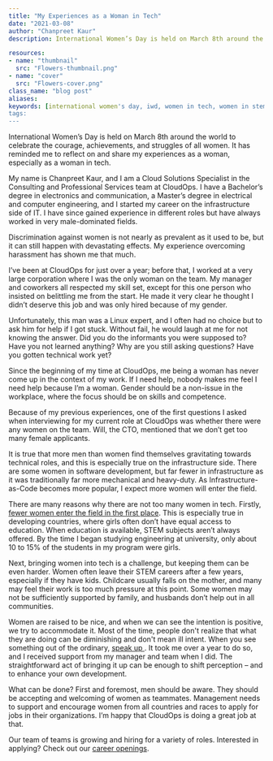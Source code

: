 ```yaml
---
title: "My Experiences as a Woman in Tech"
date: "2021-03-08"
author: "Chanpreet Kaur"
description: International Women’s Day is held on March 8th around the world to celebrate the courage, achievements, and struggles of all women. Chanpreet Kaur reflects on her experiences as a woman in tech.

resources:
- name: "thumbnail"
  src: "Flowers-thumbnail.png"
- name: "cover"
  src: "Flowers-cover.png"
class_name: "blog post"
aliases:
keywords: [international women's day, iwd, women in tech, women in stem]
tags:
---
```



<p>International Women’s Day is held on March 8th around the world to celebrate the courage, achievements, and struggles of all women. It has reminded me to reflect on and share my experiences as a woman, especially as a woman in tech.</p>

<p>My name is Chanpreet Kaur, and I am a Cloud Solutions Specialist in the Consulting and Professional Services team at CloudOps. I have a Bachelor’s degree in electronics and communication, a Master’s degree in electrical and computer engineering, and I started my career on the infrastructure side of IT. I have since gained experience in different roles but have always worked in very male-dominated fields.</p>

<p>Discrimination against women is not nearly as prevalent as it used to be, but it can still happen with devastating effects. My experience overcoming harassment has shown me that much.</p>

<p>I’ve been at CloudOps for just over a year; before that, I worked at a very large corporation where I was the only woman on the team. My manager and coworkers all respected my skill set, except for this one person who insisted on belittling me from the start. He made it very clear he thought I didn’t deserve this job and was only hired because of my gender.</p>

<p>Unfortunately, this man was a Linux expert, and I often had no choice but to ask him for help if I got stuck. Without fail, he would laugh at me for not knowing the answer. Did you do the informants you were supposed to? Have you not learned anything? Why are you still asking questions? Have you gotten technical work yet?</p>

<p>Since the beginning of my time at CloudOps, me being a woman has never come up in the context of my work. If I need help, nobody makes me feel I need help because I’m a woman. Gender should be a non-issue in the workplace, where the focus should be on skills and competence.</p>

<p>Because of my previous experiences, one of the first questions I asked when interviewing for my current role at CloudOps was whether there were any women on the team. Will, the CTO, mentioned that we don’t get too many female applicants.</p>

<p>It is true that more men than women find themselves gravitating towards technical roles, and this is especially true on the infrastructure side. There are some women in software development, but far fewer in infrastructure as it was traditionally far more mechanical and heavy-duty. As Infrastructure-as-Code becomes more popular, I expect more women will enter the field.</p>

<p>There are many reasons why there are not too many women in tech. Firstly, <a href="https://www.sciencefocus.com/science/why-arent-there-more-women-in-science/" target="_blank" rel="noreferrer noopener" aria-label=" (opens in a new tab)">fewer women enter the field in the first place</a>. This is especially true in developing countries, where girls often don’t have equal access to education. When education is available, STEM subjects aren’t always offered. By the time I began studying engineering at university, only about 10 to 15% of the students in my program were girls.</p>

<p>Next, bringing women into tech is a challenge, but keeping them can be even harder. Women often leave their STEM careers after a few years, especially if they have kids. Childcare usually falls on the mother, and many may feel their work is too much pressure at this point. Some women may not be sufficiently supported by family, and husbands don’t help out in all communities.</p>

<p>Women are raised to be nice, and when we can see the intention is positive, we try to accommodate it. Most of the time, people don't realize that what they are doing can be diminishing and don't mean ill intent. When you see something out of the ordinary, <a href="https://www.forbes.com/sites/work-in-progress/2018/02/26/5-ways-to-shut-down-mansplaining/?sh=f5ebf63589e2" target="_blank" rel="noreferrer noopener" aria-label=" (opens in a new tab)">speak up </a>. It took me over a year to do so, and I received support from my manager and team when I did. The straightforward act of bringing it up can be enough to shift perception – and to enhance your own development.</p>

<p>What can be done? First and foremost, men should be aware. They should be accepting and welcoming of women as teammates. Management needs to support and encourage women from all countries and races to apply for jobs in their organizations. I’m happy that CloudOps is doing a great job at that.</p>

<p>Our team of teams is growing and hiring for a variety of roles. Interested in applying? Check out our <a href="https://www.cloudops.com/careers/" target="_blank" rel="noreferrer noopener" aria-label=" (opens in a new tab)">career openings</a>.</p>